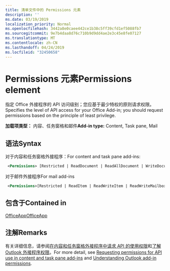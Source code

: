 ```yaml
---
title: 清单文件中的 Permissions 元素
description: ''
ms.date: 03/19/2019
localization_priority: Normal
ms.openlocfilehash: 3442a8e0caee442ce1b38c5ff39cfd1ef5088fb7
ms.sourcegitcommit: 9e7b4daa8d76c710b9d9dd4ae2e3c45e8fe07127
ms.translationtype: MT
ms.contentlocale: zh-CN
ms.lasthandoff: 04/24/2019
ms.locfileid: "32450658"
---
```

# <a name="permissions-element"></a><span data-ttu-id="02401-102">Permissions 元素</span><span class="sxs-lookup"><span data-stu-id="02401-102">Permissions element</span></span>

<span data-ttu-id="02401-103">指定 Office 外接程序的 API 访问级别；您应基于最少特权的原则请求权限。</span><span class="sxs-lookup"><span data-stu-id="02401-103">Specifies the level of API access for your Office Add-in; you should request permissions based on the principle of least privilege.</span></span>

<span data-ttu-id="02401-104">**加载项类型：** 内容、任务窗格和邮件</span><span class="sxs-lookup"><span data-stu-id="02401-104">**Add-in type:** Content, Task pane, Mail</span></span>

## <a name="syntax"></a><span data-ttu-id="02401-105">语法</span><span class="sxs-lookup"><span data-stu-id="02401-105">Syntax</span></span>

<span data-ttu-id="02401-106">对于内容和任务窗格外接程序：</span><span class="sxs-lookup"><span data-stu-id="02401-106">For content and task pane add-ins:</span></span>

```XML
 <Permissions> [Restricted | ReadDocument | ReadAllDocument | WriteDocument | ReadWriteDocument]</Permissions>
```

<span data-ttu-id="02401-107">对于邮件外接程序</span><span class="sxs-lookup"><span data-stu-id="02401-107">For mail add-ins</span></span>

```XML
 <Permissions>[Restricted | ReadItem | ReadWriteItem | ReadWriteMailbox]</Permissions>
```

## <a name="contained-in"></a><span data-ttu-id="02401-108">包含于</span><span class="sxs-lookup"><span data-stu-id="02401-108">Contained in</span></span>

[<span data-ttu-id="02401-109">OfficeApp</span><span class="sxs-lookup"><span data-stu-id="02401-109">OfficeApp</span></span>](officeapp.md)

## <a name="remarks"></a><span data-ttu-id="02401-110">注解</span><span class="sxs-lookup"><span data-stu-id="02401-110">Remarks</span></span>

<span data-ttu-id="02401-111">有关详细信息，请参阅[在内容和任务窗格外接程序中请求 API 的使用权限](/office/dev/add-ins/develop/requesting-permissions-for-api-use-in-content-and-task-pane-add-ins)和[了解 Outlook 外接程序权限](/outlook/add-ins/understanding-outlook-add-in-permissions)。</span><span class="sxs-lookup"><span data-stu-id="02401-111">For more detail, see [Requesting permissions for API use in content and task pane add-ins](/office/dev/add-ins/develop/requesting-permissions-for-api-use-in-content-and-task-pane-add-ins) and [Understanding Outlook add-in permissions](/outlook/add-ins/understanding-outlook-add-in-permissions).</span></span>
